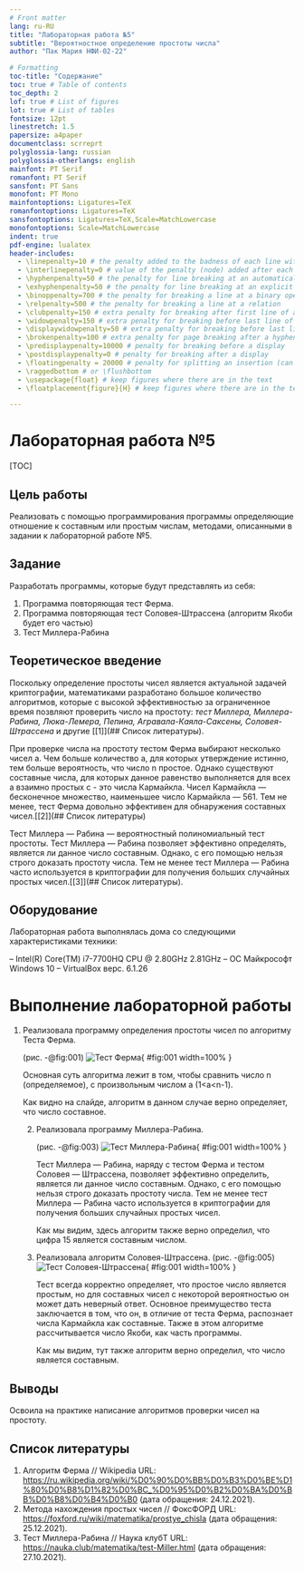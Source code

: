 ```yaml
---
# Front matter 
lang: ru-RU
title: "Лабораторная работа №5"
subtitle: "Вероятностное определение простоты числа"
author: "Пак Мария НФИ-02-22"

# Formatting
toc-title: "Содержание"
toc: true # Table of contents
toc_depth: 2
lof: true # List of figures
lot: true # List of tables
fontsize: 12pt
linestretch: 1.5
papersize: a4paper
documentclass: scrreprt
polyglossia-lang: russian
polyglossia-otherlangs: english
mainfont: PT Serif
romanfont: PT Serif
sansfont: PT Sans
monofont: PT Mono
mainfontoptions: Ligatures=TeX
romanfontoptions: Ligatures=TeX
sansfontoptions: Ligatures=TeX,Scale=MatchLowercase
monofontoptions: Scale=MatchLowercase
indent: true
pdf-engine: lualatex
header-includes:
  - \linepenalty=10 # the penalty added to the badness of each line within a paragraph (no associated penalty node) Increasing the value makes tex try to have fewer lines in the paragraph.
  - \interlinepenalty=0 # value of the penalty (node) added after each line of a paragraph.
  - \hyphenpenalty=50 # the penalty for line breaking at an automatically inserted hyphen
  - \exhyphenpenalty=50 # the penalty for line breaking at an explicit hyphen
  - \binoppenalty=700 # the penalty for breaking a line at a binary operator
  - \relpenalty=500 # the penalty for breaking a line at a relation
  - \clubpenalty=150 # extra penalty for breaking after first line of a paragraph
  - \widowpenalty=150 # extra penalty for breaking before last line of a paragraph
  - \displaywidowpenalty=50 # extra penalty for breaking before last line before a display math
  - \brokenpenalty=100 # extra penalty for page breaking after a hyphenated line
  - \predisplaypenalty=10000 # penalty for breaking before a display
  - \postdisplaypenalty=0 # penalty for breaking after a display
  - \floatingpenalty = 20000 # penalty for splitting an insertion (can only be split footnote in standard LaTeX)
  - \raggedbottom # or \flushbottom
  - \usepackage{float} # keep figures where there are in the text
  - \floatplacement{figure}{H} # keep figures where there are in the text

---
```


# Лабораторная работа №5

[TOC]

## Цель работы
 Реализовать с помощью программирования программы определяющие отношение к составным или простым числам, методами, описанными в задании к лабораторной работе №5.

## Задание

Разработать программы, которые будут представлять из себя: 

1. Программа повторяющая тест Ферма. 
2. Программа повторяющая тест Соловея-Штрассена  (алгоритм Якоби будет его частью)
3. Тест Миллера-Рабина

## Теоретическое введение

Поскольку определение простоты чисел является актуальной задачей криптографии, математиками разработано большое количество алгоритмов, которые с высокой эффективностью за ограниченное время позвляют проверить число на простоту: *тест Миллера, Миллера-Рабина, Люка-Лемера, Пепина, Агравала-Каяла-Саксены, Соловея-Штрассена* и другие [[1]](## Список литературы).

При проверке числа на простоту тестом Ферма выбирают несколько чисел a. Чем больше количество a, для которых утверждение истинно, тем больше вероятность, что число n простое. Однако существуют составные числа, для которых данное равенство выполняется для всех a взаимно простых с - это числа Кармайкла. Чисел Кармайкла — бесконечное множество, наименьшее число Кармайкла — 561. Тем не менее, тест Ферма довольно эффективен для обнаружения составных чисел.[[2]](## Список литературы)

Тест Миллера — Рабина — вероятностный полиномиальный тест простоты. Тест Миллера — Рабина позволяет эффективно определять, является ли данное число составным. Однако, с его помощью нельзя строго доказать простоту числа. Тем не менее тест Миллера — Рабина часто используется в криптографии для получения больших случайных простых чисел.[[3]](## Список литературы).

## Оборудование

Лабораторная работа выполнялась дома со следующими характеристиками техники: 

– Intel(R) Core(TM) i7-7700HQ CPU @ 2.80GHz 2.81GHz
– ОС Майкрософт Windows 10
– VirtualBox верс. 6.1.26

# Выполнение лабораторной работы

 1. Реализовала программу определения простоты чисел по алгоритму Теста Ферма.

      (рис. -@fig:001)
      ![Тест Ферма](image/rep1.png){ #fig:001 width=100% }

      Основная суть алгоритма лежит в том, чтобы сравнить число n (определяемое), c произвольным числом а (1<a<n-1). 

      Как видно на слайде, алгоритм в данном случае верно определяет, что число составное.

      2. Реализовала программу Миллера-Рабина.
      
         (рис. -@fig:003)
         ![Тест Миллера-Рабина](image\rep2.png){ #fig:001 width=100% }

         Тест Миллера — Рабина, наряду с тестом Ферма и тестом Соловея — Штрассена, позволяет эффективно определить, является ли данное число составным. Однако, с его помощью нельзя строго доказать простоту числа. Тем не менее тест Миллера — Рабина часто используется в криптографии для получения больших случайных простых чисел.

         Как мы видим, здесь алгоритм также верно определил, что цифра 15 является составным числом.

      3. Реализовала алгоритм Соловея-Штрассена. (рис. -@fig:005)
         ![Тест Соловея-Штрассена](image\rep3.png){ #fig:001 width=100% }

         Тест всегда корректно определяет, что простое число является простым, но для составных чисел с некоторой вероятностью он может дать неверный ответ. Основное преимущество теста заключается в том, что он, в отличие от теста Ферма, распознает числа Кармайкла как составные. Также в этом алгоритме рассчитывается число Якоби, как часть программы.

         Как мы видим, тут также алгоритм верно определил, что число является составным.

      

## Выводы
Освоила на практике написание алгоритмов проверки чисел на простоту.

## Список литературы 

1. Алгоритм Ферма // Wikipedia URL: https://ru.wikipedia.org/wiki/%D0%90%D0%BB%D0%B3%D0%BE%D1%80%D0%B8%D1%82%D0%BC_%D0%95%D0%B2%D0%BA%D0%BB%D0%B8%D0%B4%D0%B0 (дата обращения: 24.12.2021).
2. Метода нахождения простых чисел // ФоксФОРД URL: https://foxford.ru/wiki/matematika/prostye_chisla (дата обращения: 25.12.2021).
3. Тест Миллера-Рабина // Наука клубТ URL:  https://nauka.club/matematika/test-Miller.html (дата обращения: 27.10.2021).





